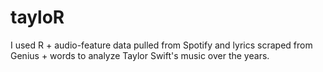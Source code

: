 # tayloR
I used R + audio-feature data pulled from Spotify and lyrics scraped from Genius + words to analyze Taylor Swift's music over the years.
